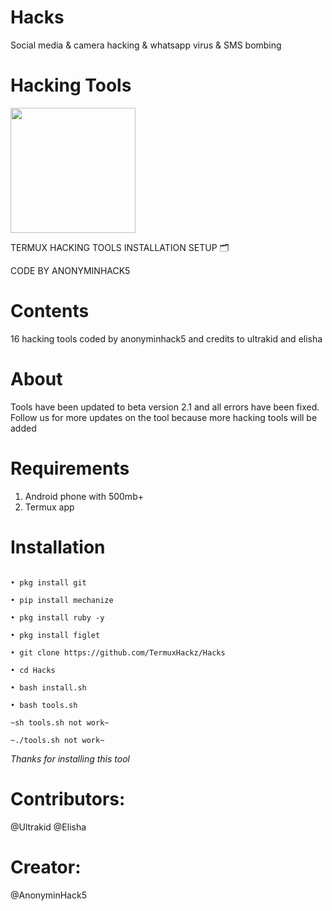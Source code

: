 # Hacks
Social media &amp; camera hacking &amp; whatsapp virus &amp; SMS bombing

# Hacking Tools

<img src="https://github.com/TermuxHackz/Hacks/blob/master/1607698437860.png" width="200px" height="200px"/>

TERMUX HACKING TOOLS INSTALLATION SETUP 🗂️

CODE BY ANONYMINHACK5

# Contents
16 hacking tools coded by anonyminhack5 and credits to ultrakid and elisha


# About
Tools have been updated to beta version 2.1 and all errors have been fixed.
Follow us for more updates on the tool because more hacking tools will be added
# Requirements
1) Android phone with 500mb+
2) Termux app

# Installation
``` pkg update

• pkg install git

• pip install mechanize

• pkg install ruby -y

• pkg install figlet 

• git clone https://github.com/TermuxHackz/Hacks

• cd Hacks

• bash install.sh

• bash tools.sh

~sh tools.sh not work~

~./tools.sh not work~
```
*Thanks for installing this tool*
# Contributors:
@Ultrakid
@Elisha

# Creator:
@AnonyminHack5


